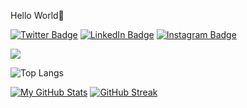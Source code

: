 Hello World👋


[![Twitter Badge](https://img.shields.io/badge/Twitter-Profile-informational?style=flat&logo=twitter&logoColor=white&color=1CA2F1)](https://twitter.com/rjsaurav13)
[![LinkedIn Badge](https://img.shields.io/badge/LinkedIn-Profile-informational?style=flat&logo=linkedin&logoColor=white&color=0D76A8)](https://www.linkedin.com/in/sauravkumar1203/)
[![Instagram Badge](https://img.shields.io/badge/Instagram-Profile-informational?style=flat&logo=instagram&logoColor=white&color=0D76A8)](https://www.instagram.com/saurav.k_/)

![](https://visitor-badge.laobi.icu/badge?page_id=rjsaurav13.rjsaurav13)

![Top Langs](https://github-readme-stats.vercel.app/api/top-langs/?username=rjsaurav13&theme=tokyonight)

[![My GitHub Stats](https://github-readme-stats.vercel.app/api/?username=rjsaurav13&count_private=true&theme=tokyonight&showicons=true)]()
[![GitHub Streak](https://github-readme-streak-stats.herokuapp.com/?user=rjsaurav13&theme=tokyonight)](https://git.io/streak-stats)




<!--

**rjsaurav13/rjsaurav13** is a ✨ _special_ ✨ repository because its `README.md` (this file) appears on your GitHub profile.

Here are some ideas to get you started:

- 🔭 I’m currently working on ...
- 🌱 I’m currently learning ...
- 👯 I’m looking to collaborate on ...
- 🤔 I’m looking for help with ...
- 💬 Ask me about ...
- 📫 How to reach me: ...
- 😄 Pronouns: ...
- ⚡ Fun fact: ...
-->

